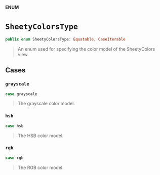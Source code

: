 **ENUM**

# `SheetyColorsType`

```swift
public enum SheetyColorsType: Equatable, CaseIterable
```

> An enum used for specifying the color model of the SheetyColors view.

## Cases
### `grayscale`

```swift
case grayscale
```

> The grayscale color model.

### `hsb`

```swift
case hsb
```

> The HSB color model.

### `rgb`

```swift
case rgb
```

> The RGB color model.

